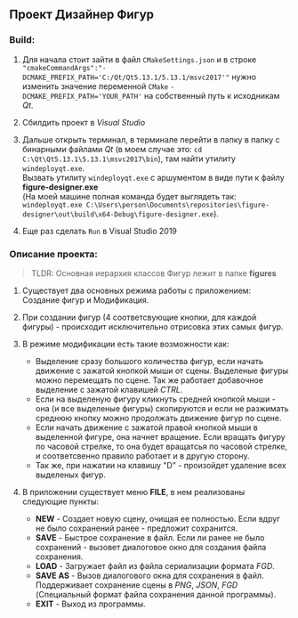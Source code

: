 ## Проект Дизайнер Фигур

### Build:

1. Для начала стоит зайти в файл ```CMakeSettings.json``` и в строке ```"cmakeCommandArgs":"-DCMAKE_PREFIX_PATH='C:/Qt/Qt5.13.1/5.13.1/msvc2017'"``` нужно изменить значение переменной ```CMake``` ```-DCMAKE_PREFIX_PATH='YOUR_PATH'``` на собственный путь к исходникам _Qt_.

2. Сбилдить проект в _Visual Studio_

3. Дальше открыть терминал, в терминале перейти в папку в папку c бинарными файлами _Qt_ (в моем случае это: ```cd C:\Qt\Qt5.13.1\5.13.1\msvc2017\bin```), там найти утилиту ```windeployqt.exe```. \
Вызвать утилиту ```windeployqt.exe``` с аршументом в виде пути к файлу __figure-designer.exe__ \
(На моей машине полная команда будет выглядеть так: ```windeployqt.exe C:\Users\person\Documents\repositories\figure-designer\out\build\x64-Debug\figure-designer.exe```).

4. Еще раз сделать ```Run``` в Visual Studio 2019

### Описание проекта:

> TLDR: Основная иерархия классов Фигур лежит в папке **figures**

1. Существует два основных режима работы с приложением:    Создание фигур и Модификация.

2. При создании фигур (4 соответсвующие кнопки, для каждой фигуры) - происходит исключительно отрисовка этих самых фигур.

3. В режиме модификации есть такие возможности как:
    
    * Выделение сразу большого количества фигур, если начать движение с зажатой кнопкой мыши от сцены. Выделеные фигуры можно перемещать по сцене. Так же работает добавочное выделение с зажатой клавишей _CTRL_.
    * Если на выделеную фигуру кликнуть средней кнопкой мыши - она (и все выделеные фигуры) скопируются и если не разжимать среднюю кнопку можно продолжать движение фигур по сцене.
    * Если начать движение с зажатой правой кнопкой мыши в выделенной фигуре, она начнет вращение. Если вращать фигуру по часовой стрелке, то она будет вращатсья по часовой стрелке, и соответсвенно правило работает и в другую сторону.
    * Так же, при нажатии на клавишу "D" - произойдет удаление всех выделеных фигур.

4. В приложении существует меню __FILE__, в нем реализованы следующие пункты:
    
    *   **NEW** - Создает новую сцену, очищая ее полностью. Если вдруг не было сохранений ранее - предложит сохранится.
    *   **SAVE** - Быстрое сохранение в файл. Если ли ранее не было сохранений - вызовет диалоговое окно для создания файла сохранения.
    *   **LOAD** - Загружает файл из файла сериализации формата _FGD_. 
    *   **SAVE AS** - Вызов диалогового окна для сохранения в файл. Поддерживает сохранение сцены в _PNG_, _JSON_, _FGD_ (Специальный формат файла сохранения данной программы).
    *   **EXIT** - Выход из программы.